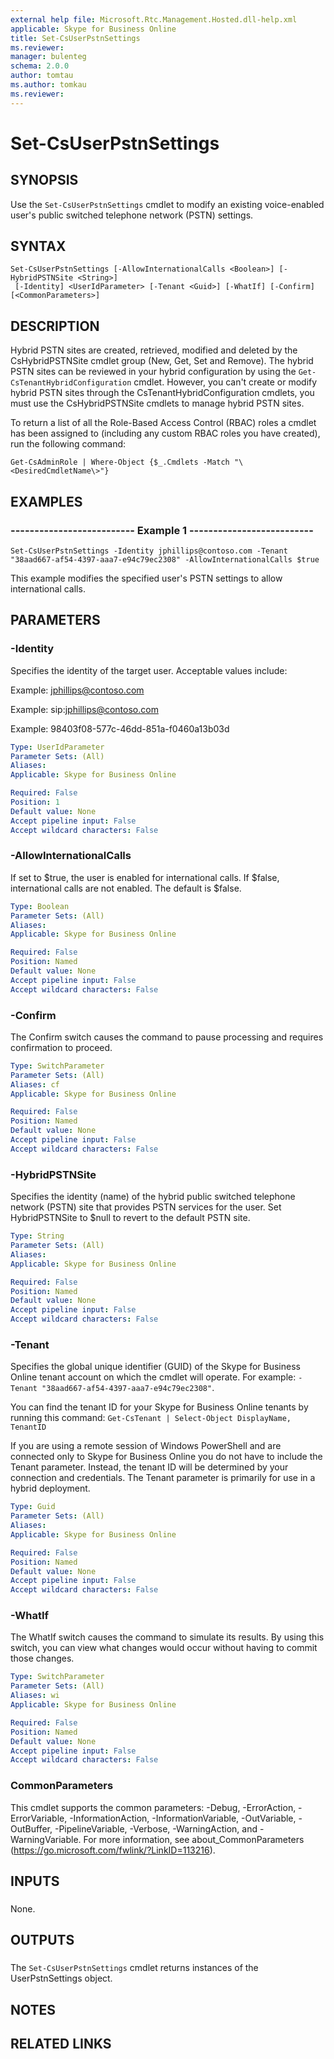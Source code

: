 ```yaml
---
external help file: Microsoft.Rtc.Management.Hosted.dll-help.xml 
applicable: Skype for Business Online
title: Set-CsUserPstnSettings
ms.reviewer: 
manager: bulenteg
schema: 2.0.0
author: tomtau
ms.author: tomkau
ms.reviewer:
---
```


# Set-CsUserPstnSettings

## SYNOPSIS
Use the `Set-CsUserPstnSettings` cmdlet to modify an existing voice-enabled user's public switched telephone network (PSTN) settings.

## SYNTAX

```
Set-CsUserPstnSettings [-AllowInternationalCalls <Boolean>] [-HybridPSTNSite <String>]
 [-Identity] <UserIdParameter> [-Tenant <Guid>] [-WhatIf] [-Confirm] [<CommonParameters>]
```

## DESCRIPTION
Hybrid PSTN sites are created, retrieved, modified and deleted by the CsHybridPSTNSite cmdlet group (New, Get, Set and Remove). The hybrid PSTN sites can be reviewed in your hybrid configuration by using the `Get-CsTenantHybridConfiguration` cmdlet.
However, you can't create or modify hybrid PSTN sites through the CsTenantHybridConfiguration cmdlets, you must use the CsHybridPSTNSite cmdlets to manage hybrid PSTN sites.

To return a list of all the Role-Based Access Control (RBAC) roles a cmdlet has been assigned to (including any custom RBAC roles you have created), run the following command:

`Get-CsAdminRole | Where-Object {$_.Cmdlets -Match "\<DesiredCmdletName\>"}`

## EXAMPLES

### -------------------------- Example 1 --------------------------
```
Set-CsUserPstnSettings -Identity jphillips@contoso.com -Tenant "38aad667-af54-4397-aaa7-e94c79ec2308" -AllowInternationalCalls $true
```

This example modifies the specified user's PSTN settings to allow international calls.


## PARAMETERS

### -Identity
Specifies the identity of the target user.
Acceptable values include:

Example: jphillips@contoso.com

Example: sip:jphillips@contoso.com

Example: 98403f08-577c-46dd-851a-f0460a13b03d

```yaml
Type: UserIdParameter
Parameter Sets: (All)
Aliases: 
Applicable: Skype for Business Online

Required: False
Position: 1
Default value: None
Accept pipeline input: False
Accept wildcard characters: False
```

### -AllowInternationalCalls
If set to $true, the user is enabled for international calls.
If $false, international calls are not enabled.
The default is $false.

```yaml
Type: Boolean
Parameter Sets: (All)
Aliases: 
Applicable: Skype for Business Online

Required: False
Position: Named
Default value: None
Accept pipeline input: False
Accept wildcard characters: False
```

### -Confirm
The Confirm switch causes the command to pause processing and requires confirmation to proceed.

```yaml
Type: SwitchParameter
Parameter Sets: (All)
Aliases: cf
Applicable: Skype for Business Online

Required: False
Position: Named
Default value: None
Accept pipeline input: False
Accept wildcard characters: False
```

### -HybridPSTNSite
Specifies the identity (name) of the hybrid public switched telephone network (PSTN) site that provides PSTN services for the user.
Set HybridPSTNSite to $null to revert to the default PSTN site.

```yaml
Type: String
Parameter Sets: (All)
Aliases: 
Applicable: Skype for Business Online

Required: False
Position: Named
Default value: None
Accept pipeline input: False
Accept wildcard characters: False
```

### -Tenant
Specifies the global unique identifier (GUID) of the Skype for Business Online tenant account on which the cmdlet will operate.
For example: `-Tenant "38aad667-af54-4397-aaa7-e94c79ec2308"`.

You can find the tenant ID for your Skype for Business Online tenants by running this command: `Get-CsTenant | Select-Object DisplayName, TenantID`

If you are using a remote session of Windows PowerShell and are connected only to Skype for Business Online you do not have to include the Tenant parameter.
Instead, the tenant ID will be determined by your connection and credentials.
The Tenant parameter is primarily for use in a hybrid deployment.

```yaml
Type: Guid
Parameter Sets: (All)
Aliases: 
Applicable: Skype for Business Online

Required: False
Position: Named
Default value: None
Accept pipeline input: False
Accept wildcard characters: False
```

### -WhatIf
The WhatIf switch causes the command to simulate its results.
By using this switch, you can view what changes would occur without having to commit those changes.

```yaml
Type: SwitchParameter
Parameter Sets: (All)
Aliases: wi
Applicable: Skype for Business Online

Required: False
Position: Named
Default value: None
Accept pipeline input: False
Accept wildcard characters: False
```

### CommonParameters
This cmdlet supports the common parameters: -Debug, -ErrorAction, -ErrorVariable, -InformationAction, -InformationVariable, -OutVariable, -OutBuffer, -PipelineVariable, -Verbose, -WarningAction, and -WarningVariable. For more information, see about_CommonParameters (https://go.microsoft.com/fwlink/?LinkID=113216).

## INPUTS

###  
None.

## OUTPUTS

###  
The `Set-CsUserPstnSettings` cmdlet returns instances of the UserPstnSettings object.

## NOTES

## RELATED LINKS

